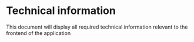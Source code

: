 # Technical information

This document will display all required technical information relevant to the frontend of the application